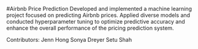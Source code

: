 #Airbnb Price Prediction
Developed and implemented a machine learning project focused on predicting Airbnb prices. Applied diverse models and conducted hyperparameter tuning to optimize predictive accuracy and enhance the overall performance of the pricing prediction system.

Contributors: 
Jenn Hong
Sonya Dreyer
Setu Shah
